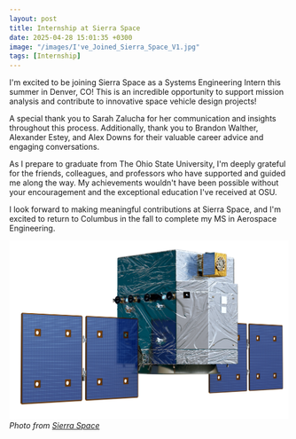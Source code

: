 ```yaml
---
layout: post
title: Internship at Sierra Space
date: 2025-04-28 15:01:35 +0300
image: "/images/I've_Joined_Sierra_Space_V1.jpg"
tags: [Internship]
---
```

I'm excited to be joining Sierra Space as a Systems Engineering Intern this summer in Denver, CO! This is an incredible opportunity to support mission analysis and contribute to innovative space vehicle design projects!

A special thank you to Sarah Zalucha for her communication and insights throughout this process. Additionally, thank you to Brandon Walther, Alexander Estey, and Alex Downs for their valuable career advice and engaging conversations.

As I prepare to graduate from The Ohio State University, I'm deeply grateful for the friends, colleagues, and professors who have supported and guided me along the way. My achievements wouldn't have been possible without your encouragement and the exceptional education I've received at OSU.

I look forward to making meaningful contributions at Sierra Space, and I'm excited to return to Columbus in the fall to complete my MS in Aerospace Engineering.

<div class="gallery-box">
  <div class="gallery">
    <img src="/images/AXELERATOR_PRIME_2_CSAT_001-1536x980.png" loading="lazy" alt="iPhone">
  </div>
  <em>Photo from <a href="https://www.sierraspace.com/national-security/">Sierra Space</a></em>
</div>
